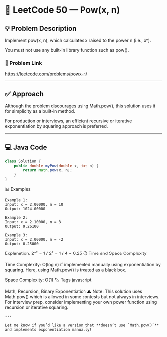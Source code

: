 # 🚀 LeetCode 50 — Pow(x, n)

## 💡 Problem Description
Implement pow(x, n), which calculates x raised to the power n (i.e., xⁿ).

You must not use any built-in library function such as pow().


### 🔗 Problem Link
https://leetcode.com/problems/powx-n/


---

## ✅ Approach
Although the problem discourages using Math.pow(), this solution uses it for simplicity as a built-in method.

For production or interviews, an efficient recursive or iterative exponentiation by squaring approach is preferred.



---

## 💻 Java Code
```java
class Solution {
    public double myPow(double x, int n) {
        return Math.pow(x, n);
    }
}
```
📊 Examples
```
Example 1:
Input: x = 2.00000, n = 10
Output: 1024.00000
```
```
Example 2:
Input: x = 2.10000, n = 3
Output: 9.26100
```
```
Example 3:
Input: x = 2.00000, n = -2
Output: 0.25000
```
Explanation: 2⁻² = 1 / 2² = 1 / 4 = 0.25
⏱️ Time and Space Complexity

Time Complexity: O(log n) if implemented manually using exponentiation by squaring.
Here, using Math.pow() is treated as a black box.

Space Complexity: O(1)
🏷️ Tags
javascript

Math, Recursion, Binary Exponentiation
⚠️ Note: This solution uses Math.pow() which is allowed in some contests but not always in interviews.
For interview prep, consider implementing your own power function using recursion or iterative squaring.

```
---

Let me know if you’d like a version that **doesn’t use `Math.pow()`** and implements exponentiation manually!




```


